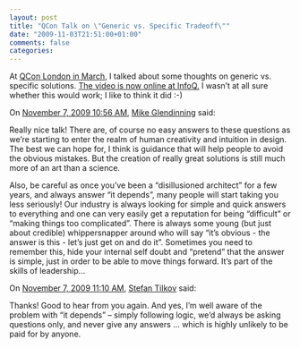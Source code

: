```yaml
---
layout: post
title: "QCon Talk on \"Generic vs. Specific Tradeoff\""
date: "2009-11-03T21:51:00+01:00"
comments: false
categories: 
---
```


<p>At <a href="http://qconlondon.com/london-2009/">QCon London in March</a>, I talked about some thoughts on generic vs. specific solutions. <a href="http://www.infoq.com/presentations/Generic-Specific-Tradeoffs-Stefan-Tilkov">The video is now online at InfoQ.</a> I wasn&#8217;t at all sure whether this would work; I like to think it did :-)</p>

<section class="comments">



<div class="comment" id="comment-2066">
On <a href="#comment-2066" title="Permalink to this comment">November  7, 2009 10:56 AM</a>, <a href="http://www.dulciana.com" title="http://www.dulciana.com" rel="nofollow">Mike Glendinning</a>
said:
<p>Really nice talk! There are, of course no easy answers to these questions as we&#8217;re starting to enter the realm of human creativity and intuition in design.  The best we can hope for, I think is guidance that will help people to avoid the obvious mistakes. But the creation of really great solutions is still much more of an art than a science.</p>

<p>Also, be careful as once you&#8217;ve been a &#8220;disillusioned architect&#8221; for a few years, and always answer &#8220;it depends&#8221;, many people will start taking you less seriously!  Our industry is always looking for simple and quick answers to everything and one can very easily get a reputation for being &#8220;difficult&#8221; or &#8220;making things too complicated&#8221;.  There is always some young (but just about credible) whippersnapper around who will say &#8220;it&#8217;s obvious - the answer is this - let&#8217;s just get on and do it&#8221;. Sometimes you need to remember this, hide your internal self doubt and &#8220;pretend&#8221; that the answer is simple, just in order to be able to move things forward.  It&#8217;s part of the skills of leadership&#8230;</p>


<div class="comment" id="comment-2067">
On <a href="#comment-2067" title="Permalink to this comment">November  7, 2009 11:10 AM</a>, 
<a href="/en/staff/st/">Stefan Tilkov</a>
said:
<p>Thanks! Good to hear from you again. And yes, I&#8217;m well aware of the problem with &#8220;it depends&#8221; – simply following logic, we&#8217;d always be asking questions only, and never give any answers … which is highly unlikely to be paid for by anyone.</p>


</section>

